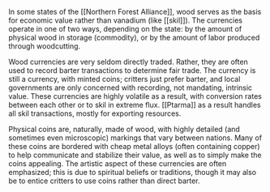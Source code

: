 In some states of the [[Northern Forest Alliance]], wood serves as the basis for economic value rather than vanadium (like [[skil]]). The currencies operate in one of two ways, depending on the state: by the amount of physical wood in storage (commodity), or by the amount of labor produced through woodcutting.

Wood currencies are very seldom directly traded. Rather, they are often used to record barter transactions to determine fair trade. The currency is still a currency, with minted coins; critters just prefer barter, and local governments are only concerned with recording, not mandating, intrinsic value. These currencies are highly volatile as a result, with conversion rates between each other or to skil in extreme flux. [[Ptarma]] as a result handles all skil transactions, mostly for exporting resources.

Physical coins are, naturally, made of wood, with highly detailed (and sometimes even microscopic) markings that vary between nations. Many of these coins are bordered with cheap metal alloys (often containing copper) to help communicate and stabilize their value, as well as to simply make the coins appealing. The artistic aspect of these currencies are often emphasized; this is due to spiritual beliefs or traditions, though it may also be to entice critters to use coins rather than direct barter.